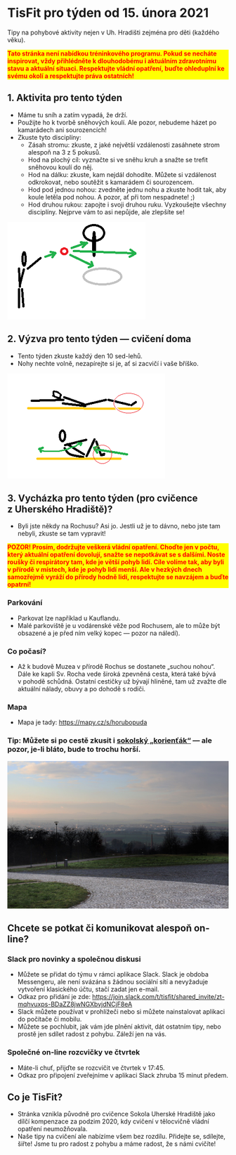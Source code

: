 # TisFit pro týden od 15. února 2021
Tipy na pohybové aktivity nejen v Uh. Hradišti zejména pro děti (každého věku).

<strong style="color: red; background-color: yellow"><div style="color: red; background-color: yellow">Tato stránka není nabídkou tréninkového programu. Pokud se necháte inspirovat, vždy přihlédněte k&nbsp;dlouhodobému i&nbsp;aktuálním zdravotnímu stavu a&nbsp;aktuální situaci. Respektujte vládní opatření, buďte ohleduplní ke svému okolí a&nbsp;respektujte práva ostatních!</div></strong>

## 1. Aktivita pro tento týden
* Máme tu sníh a&nbsp;zatím vypadá, že drží.
* Použijte ho k&nbsp;tvorbě sněhových koulí. Ale pozor, nebudeme házet po kamarádech ani sourozencích!
* Zkuste tyto disciplíny:
    - Zásah stromu: zkuste, z&nbsp;jaké největší vzdálenosti zasáhnete strom alespoň na 3 z&nbsp;5 pokusů.
    - Hod na plochý cíl: vyznačte si ve sněhu kruh a&nbsp;snažte se trefit sněhovou koulí do něj.
    - Hod na dálku: zkuste, kam nejdál dohodíte. Můžete si vzdálenost odkrokovat, nebo soutěžit s&nbsp;kamarádem či sourozencem.
    - Hod pod jednou nohou: zvedněte jednu nohu a zkuste hodit tak, aby koule letěla pod nohou. A&nbsp;pozor, ať při tom nespadnete! ;)
    - Hod druhou rukou: zapojte i&nbsp;svoji druhou ruku. Vyzkoušejte všechny disciplíny. Nejprve vám to asi nepůjde, ale zlepšíte se!


![Hod sněhovou koulí](obrazky/aktivita_hod-snehovou-kouli.png)

## 2. Výzva pro tento týden &mdash; cvičení doma
* Tento týden zkuste každý den 10 sed-lehů.
* Nohy nechte volně, nezapírejte si je, ať si zacvičí i&nbsp;vaše bříško.

![Sed-leh](obrazky/cvik_sed-leh.png)

## 3. Vycházka pro tento týden (pro cvičence z&nbsp;Uherského Hradiště)?
* Byli jste někdy na Rochusu? Asi jo. Jestli už je to dávno, nebo jste tam nebyli, zkuste se tam vypravit!

<strong style="color: red; background-color: yellow"><p style="color: red; background-color: yellow">POZOR! Prosím, dodržujte veškerá vládní opatření. Choďte jen v&nbsp;počtu, který aktuální opatření dovolují, snažte se nepotkávat se s&nbsp;dalšími. Noste roušky či respirátory tam, kde je větší pohyb lidí. Cíle volíme tak, aby byli v&nbsp;přírodě v&nbsp;místech, kde je pohyb lidí menší. Ale v&nbsp;hezkých dnech samozřejmě vyráží do přírody hodně lidí, respektujte se navzájem a&nbsp;buďte opatrní!</p></strong>

### Parkování
* Parkovat lze například u&nbsp;Kauflandu. 
* Malé parkoviště je u vodárenské věže pod Rochusem, ale to může být obsazené a&nbsp;je před ním velký kopec — pozor na náledí).
### Co počasí?
* Až k&nbsp;budově Muzea v&nbsp;přírodě Rochus se dostanete „suchou nohou“. Dále ke kapli Sv. Rocha vede široká zpevněná cesta, která také bývá v&nbsp;pohodě schůdná. Ostatní cestičky už bývají hliněné, tam už zvažte dle aktuální nálady, obuvy a&nbsp;po dohodě s&nbsp;rodiči.
### Mapa
* Mapa je tady: https://mapy.cz/s/horubopuda
### Tip: Můžete si po cestě zkusit i&nbsp;[sokolský „korienťák“](https://sites.google.com/sokol.eu/hradistsky-korientak/korien%C5%A5%C3%A1k-2) &mdash; ale pozor, je-li bláto, bude to trochu horší.

![Zimní výhled pod Rochusem.](obrazky/vychazky_pod-rochusem.jpg)


## Chcete se potkat či komunikovat alespoň on-line?

### Slack pro novinky a společnou diskusi
- Můžete se přidat do týmu v rámci aplikace Slack. Slack je obdoba Messengeru, ale není svázána s&nbsp;žádnou sociální sítí a&nbsp;nevyžaduje vytvoření klasického účtu, stačí zadat jen e-mail.
- Odkaz pro přidání je zde: 
https://join.slack.com/t/tisfit/shared_invite/zt-mqhvuxps-BDaZZ8jwNGXbvjdNCjF8eA
- Slack můžete používat v&nbsp;prohlížeči nebo si můžete nainstalovat aplikaci do počítače či mobilu.
- Můžete se pochlubit, jak vám jde plnění aktivit, dát ostatním tipy, nebo prostě jen sdílet radost z&nbsp;pohybu. Záleží jen na vás.

### Společné on-line rozcvičky ve čtvrtek
- Máte-li chuť, přijďte se rozcvičit ve čtvrtek v 17:45.
- Odkaz pro připojení zveřejníme v aplikaci Slack zhruba 15&nbsp;minut předem.


## Co je TisFit?
* Stránka vznikla původně pro cvičence Sokola Uherské Hradiště jako dílčí kompenzace za podzim 2020, kdy cvičení v&nbsp;tělocvičně vládní opatření neumožňovala.
* Naše tipy na cvičení ale nabízíme všem bez rozdílu. Přidejte se, sdílejte, šiřte! Jsme tu pro radost z&nbsp;pohybu a&nbsp;máme radost, že s&nbsp;námi cvičíte!
